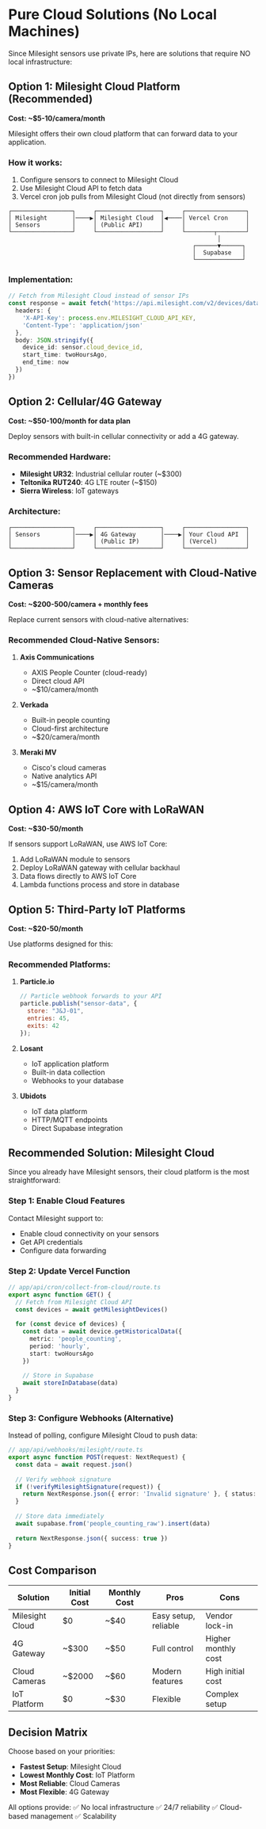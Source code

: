 # Pure Cloud Solutions (No Local Machines)

Since Milesight sensors use private IPs, here are solutions that require NO local infrastructure:

## Option 1: Milesight Cloud Platform (Recommended)
**Cost: ~$5-10/camera/month**

Milesight offers their own cloud platform that can forward data to your application.

### How it works:
1. Configure sensors to connect to Milesight Cloud
2. Use Milesight Cloud API to fetch data
3. Vercel cron job pulls from Milesight Cloud (not directly from sensors)

```
┌─────────────────┐     ┌──────────────────┐     ┌─────────────────┐
│ Milesight       │────▶│ Milesight Cloud  │◀────│ Vercel Cron     │
│ Sensors         │     │ (Public API)     │     │                 │
└─────────────────┘     └──────────────────┘     └────────┬────────┘
                                                           │
                                                    ┌──────▼──────┐
                                                    │  Supabase   │
                                                    └─────────────┘
```

### Implementation:
```typescript
// Fetch from Milesight Cloud instead of sensor IPs
const response = await fetch('https://api.milesight.com/v2/devices/data', {
  headers: {
    'X-API-Key': process.env.MILESIGHT_CLOUD_API_KEY,
    'Content-Type': 'application/json'
  },
  body: JSON.stringify({
    device_id: sensor.cloud_device_id,
    start_time: twoHoursAgo,
    end_time: now
  })
})
```

## Option 2: Cellular/4G Gateway
**Cost: ~$50-100/month for data plan**

Deploy sensors with built-in cellular connectivity or add a 4G gateway.

### Recommended Hardware:
- **Milesight UR32**: Industrial cellular router (~$300)
- **Teltonika RUT240**: 4G LTE router (~$150)
- **Sierra Wireless**: IoT gateways

### Architecture:
```
┌─────────────────┐     ┌──────────────────┐     ┌─────────────────┐
│ Sensors         │────▶│ 4G Gateway       │────▶│ Your Cloud API  │
│                 │     │ (Public IP)      │     │ (Vercel)        │
└─────────────────┘     └──────────────────┘     └─────────────────┘
```

## Option 3: Sensor Replacement with Cloud-Native Cameras
**Cost: ~$200-500/camera + monthly fees**

Replace current sensors with cloud-native alternatives:

### Recommended Cloud-Native Sensors:
1. **Axis Communications**
   - AXIS People Counter (cloud-ready)
   - Direct cloud API
   - ~$10/camera/month

2. **Verkada**
   - Built-in people counting
   - Cloud-first architecture
   - ~$20/camera/month

3. **Meraki MV**
   - Cisco's cloud cameras
   - Native analytics API
   - ~$15/camera/month

## Option 4: AWS IoT Core with LoRaWAN
**Cost: ~$30-50/month**

If sensors support LoRaWAN, use AWS IoT Core:

1. Add LoRaWAN module to sensors
2. Deploy LoRaWAN gateway with cellular backhaul
3. Data flows directly to AWS IoT Core
4. Lambda functions process and store in database

## Option 5: Third-Party IoT Platforms
**Cost: ~$20-50/month**

Use platforms designed for this:

### Recommended Platforms:

1. **Particle.io**
   ```javascript
   // Particle webhook forwards to your API
   particle.publish("sensor-data", {
     store: "J&J-01",
     entries: 45,
     exits: 42
   });
   ```

2. **Losant**
   - IoT application platform
   - Built-in data collection
   - Webhooks to your database

3. **Ubidots**
   - IoT data platform
   - HTTP/MQTT endpoints
   - Direct Supabase integration

## Recommended Solution: Milesight Cloud

Since you already have Milesight sensors, their cloud platform is the most straightforward:

### Step 1: Enable Cloud Features
Contact Milesight support to:
- Enable cloud connectivity on your sensors
- Get API credentials
- Configure data forwarding

### Step 2: Update Vercel Function
```typescript
// app/api/cron/collect-from-cloud/route.ts
export async function GET() {
  // Fetch from Milesight Cloud API
  const devices = await getMilesightDevices()
  
  for (const device of devices) {
    const data = await device.getHistoricalData({
      metric: 'people_counting',
      period: 'hourly',
      start: twoHoursAgo
    })
    
    // Store in Supabase
    await storeInDatabase(data)
  }
}
```

### Step 3: Configure Webhooks (Alternative)
Instead of polling, configure Milesight Cloud to push data:

```typescript
// app/api/webhooks/milesight/route.ts
export async function POST(request: NextRequest) {
  const data = await request.json()
  
  // Verify webhook signature
  if (!verifyMilesightSignature(request)) {
    return NextResponse.json({ error: 'Invalid signature' }, { status: 401 })
  }
  
  // Store data immediately
  await supabase.from('people_counting_raw').insert(data)
  
  return NextResponse.json({ success: true })
}
```

## Cost Comparison

| Solution | Initial Cost | Monthly Cost | Pros | Cons |
|----------|-------------|--------------|------|------|
| Milesight Cloud | $0 | ~$40 | Easy setup, reliable | Vendor lock-in |
| 4G Gateway | ~$300 | ~$50 | Full control | Higher monthly cost |
| Cloud Cameras | ~$2000 | ~$60 | Modern features | High initial cost |
| IoT Platform | $0 | ~$30 | Flexible | Complex setup |

## Decision Matrix

Choose based on your priorities:

- **Fastest Setup**: Milesight Cloud
- **Lowest Monthly Cost**: IoT Platform
- **Most Reliable**: Cloud Cameras
- **Most Flexible**: 4G Gateway

All options provide:
✅ No local infrastructure
✅ 24/7 reliability
✅ Cloud-based management
✅ Scalability